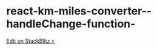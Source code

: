 # react-km-miles-converter--handleChange-function-

[Edit on StackBlitz ⚡️](https://stackblitz.com/edit/react-km-miles-converter-iccpq6)